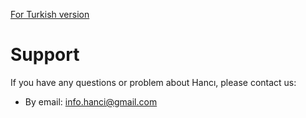 [For Turkish version](./support-tr)

# Support
If you have any questions or problem about Hancı, please contact us:
*   By email: <a href="mailto:info.hanci@gmail.com">info.hanci@gmail.com</a>
